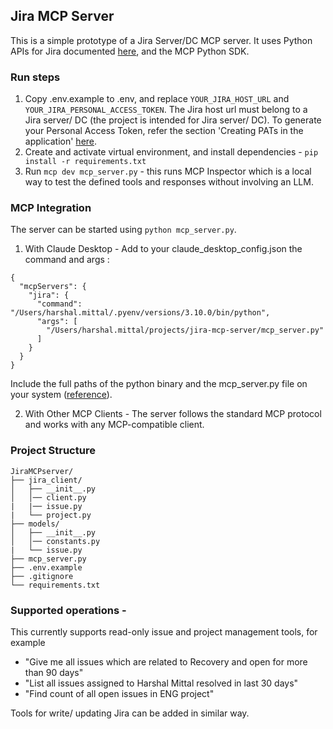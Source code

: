 ## Jira MCP Server

This is a simple prototype of a Jira Server/DC MCP server.
It uses Python APIs for Jira documented [here](https://atlassian-python-api.readthedocs.io/), and the MCP Python SDK.

### Run steps
1. Copy .env.example to .env, and replace ```YOUR_JIRA_HOST_URL``` and ```YOUR_JIRA_PERSONAL_ACCESS_TOKEN```. The Jira host url must belong to a Jira server/ DC (the project is intended for Jira server/ DC). To generate your Personal Access Token, refer the section 'Creating PATs in the application' [here](https://confluence.atlassian.com/enterprise/using-personal-access-tokens-1026032365.html).
2. Create and activate virtual environment, and install dependencies - ```pip install -r requirements.txt```
3. Run ```mcp dev mcp_server.py``` - this runs MCP Inspector which is a local way to test the defined tools and responses without involving an LLM.

### MCP Integration
The server can be started using ```python mcp_server.py```.

1. With Claude Desktop - Add to your claude_desktop_config.json the command and args :
```
{
  "mcpServers": {
    "jira": {
      "command": "/Users/harshal.mittal/.pyenv/versions/3.10.0/bin/python",
      "args": [
        "/Users/harshal.mittal/projects/jira-mcp-server/mcp_server.py"
      ]
    }
  }
}
```
Include the full paths of the python binary and the mcp_server.py file on your system ([reference](https://modelcontextprotocol.io/quickstart/user)).


2. With Other MCP Clients - The server follows the standard MCP protocol and works with any MCP-compatible client.

### Project Structure
```
JiraMCPserver/
├── jira_client/
│   ├── __init__.py
│   │── client.py
|   |── issue.py
|   └── project.py
├── models/
│   ├── __init__.py
│   │── constants.py
|   └── issue.py
├── mcp_server.py
├── .env.example
├── .gitignore
└── requirements.txt
```

### Supported operations -
This currently supports read-only issue and project management tools, for example
- "Give me all issues which are related to Recovery and open for more than 90 days"
- "List all issues assigned to Harshal Mittal resolved in last 30 days"
- "Find count of all open issues in ENG project"


Tools for write/ updating Jira can be added in similar way.
